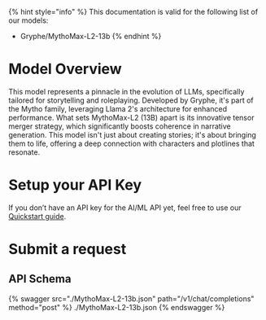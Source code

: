 [#references:start]: <> ({ "template": "openapi" })
{% hint style="info" %}
This documentation is valid for the following list of our models:
* Gryphe/MythoMax-L2-13b
{% endhint %}

# Model Overview
This model represents a pinnacle in the evolution of LLMs, specifically tailored for storytelling and roleplaying. Developed by Gryphe, it&#x27;s part of the Mytho family, leveraging Llama 2&#x27;s architecture for enhanced performance. What sets MythoMax-L2 (13B) apart is its innovative tensor merger strategy, which significantly boosts coherence in narrative generation. This model isn&#x27;t just about creating stories; it&#x27;s about bringing them to life, offering a deep connection with characters and plotlines that resonate.

# Setup your API Key
If you don’t have an API key for the AI/ML API yet, feel free to use our [Quickstart guide](https://docs.aimlapi.com/quickstart/setting-up).

# Submit a request
## API Schema
{% swagger src="./MythoMax-L2-13b.json" path="/v1/chat/completions" method="post" %}
./MythoMax-L2-13b.json
{% endswagger %}


[#references:end]: <> ({})